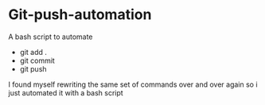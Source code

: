 # Git-push-automation
A bash script to automate 
- git add .
- git commit
- git push 

I found myself rewriting the same set of commands over and over again so i just automated it with a bash script
